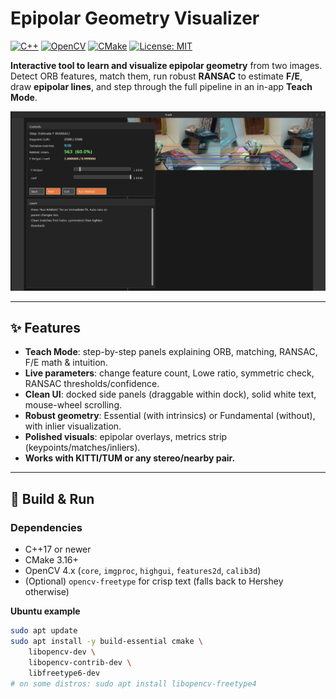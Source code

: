 # Epipolar Geometry Visualizer

[![C++](https://img.shields.io/badge/C%2B%2B-17+-blue.svg)](#)
[![OpenCV](https://img.shields.io/badge/OpenCV-4.x-green.svg)](#)
[![CMake](https://img.shields.io/badge/CMake-3.16+-orange.svg)](#)
[![License: MIT](https://img.shields.io/badge/License-MIT-yellow.svg)](#license)

**Interactive tool to learn and visualize epipolar geometry** from two images.  
Detect ORB features, match them, run robust **RANSAC** to estimate **F/E**, draw **epipolar lines**, and step through the full pipeline in an in-app **Teach Mode**.

<p align="center">
  <img src="assets/hero.png" width="800" alt="App screenshot showing panels + epipolar lines">
</p>

---

## ✨ Features

- **Teach Mode**: step-by-step panels explaining ORB, matching, RANSAC, F/E math & intuition.
- **Live parameters**: change feature count, Lowe ratio, symmetric check, RANSAC thresholds/confidence.
- **Clean UI**: docked side panels (draggable within dock), solid white text, mouse-wheel scrolling.
- **Robust geometry**: Essential (with intrinsics) or Fundamental (without), with inlier visualization.
- **Polished visuals**: epipolar overlays, metrics strip (keypoints/matches/inliers).
- **Works with KITTI/TUM or any stereo/nearby pair.**

---

## 🧰 Build & Run

### Dependencies
- C++17 or newer
- CMake 3.16+
- OpenCV 4.x (`core`, `imgproc`, `highgui`, `features2d`, `calib3d`)
- (Optional) `opencv-freetype` for crisp text (falls back to Hershey otherwise)

**Ubuntu example**
```bash
sudo apt update
sudo apt install -y build-essential cmake \
    libopencv-dev \
    libopencv-contrib-dev \
    libfreetype6-dev
# on some distros: sudo apt install libopencv-freetype4

